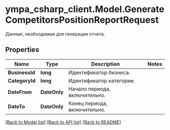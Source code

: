 # ympa_csharp_client.Model.GenerateCompetitorsPositionReportRequest
Данные, необходимые для генерации отчета.

## Properties

Name | Type | Description | Notes
------------ | ------------- | ------------- | -------------
**BusinessId** | **long** | Идентификатор бизнеса. | 
**CategoryId** | **long** | Идентификатор категории. | 
**DateFrom** | **DateOnly** | Начало периода, включительно. | 
**DateTo** | **DateOnly** | Конец периода, включительно. | 

[[Back to Model list]](../README.md#documentation-for-models) [[Back to API list]](../README.md#documentation-for-api-endpoints) [[Back to README]](../README.md)


